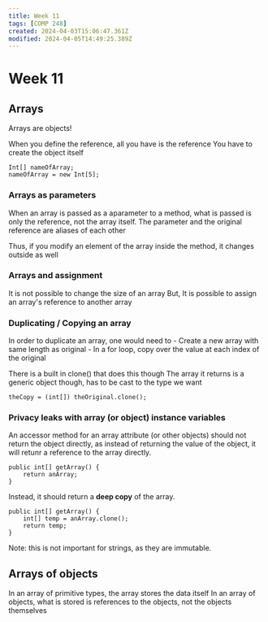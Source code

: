 ```yaml
---
title: Week 11
tags: [COMP 248]
created: 2024-04-03T15:06:47.361Z
modified: 2024-04-05T14:49:25.389Z
---
```


# Week 11

## Arrays

Arrays are objects!

When you define the reference, all you have is the reference
You have to create the object itself
```
Int[] nameOfArray;
nameOfArray = new Int[5];
```

### Arrays as parameters
When an array is passed as a aparameter to a method, what is passed is only the reference, not the array itself. The parameter and the original reference are aliases of each other

Thus, if you modify an element of the array inside the method, it changes outside as well

### Arrays and assignment
It is not possible to change the size of an array
But,
It is possible to assign an array's reference to another array

### Duplicating / Copying an array
In order to duplicate an array, one would need to 
	- Create a new array with same length as original
	- In a for loop, copy over the value at each index of the original

There is a built in clone() that does this though
The array it returns is a generic object though, has to be cast to the type we want
```
theCopy = (int[]) theOriginal.clone();
```

### Privacy leaks with array (or object) instance variables

An accessor method for an array attribute (or other objects) should not return the object directly, as instead of returning the value of the object, it will retunr a reference to the array directly.
```
public int[] getArray() {
	return anArray;
}
```
Instead, it should return a **deep copy** of the array.
```
public int[] getArray() {
	int[] temp = anArray.clone();
	return temp;
}
```

Note: this is not important for strings, as they are immutable.

## Arrays of objects
In an array of primitive types, the array stores the data itself
In an array of objects, what is stored is references to the objects, not the objects themselves

